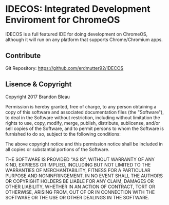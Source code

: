 # IDECOS: Integrated Development Enviroment for ChromeOS

IDECOS is a full featured IDE for doing development on ChromeOS, although it will run on any platform that supports Chrome/Chromium apps.

## Contribute

Git Repository: https://github.com/erdmutter92/IDECOS

## Lisence & Copyright

Copyright 2017 Brandon Bleau

Permission is hereby granted, free of charge, to any person obtaining a copy of this software and associated documentation files (the "Software"), to deal in the Software without restriction, including without limitation the rights to use, copy, modify, merge, publish, distribute, sublicense, and/or sell copies of the Software, and to permit persons to whom the Software is furnished to do so, subject to the following conditions:

The above copyright notice and this permission notice shall be included in all copies or substantial portions of the Software.

THE SOFTWARE IS PROVIDED "AS IS", WITHOUT WARRANTY OF ANY KIND, EXPRESS OR IMPLIED, INCLUDING BUT NOT LIMITED TO THE WARRANTIES OF MERCHANTABILITY, FITNESS FOR A PARTICULAR PURPOSE AND NONINFRINGEMENT. IN NO EVENT SHALL THE AUTHORS OR COPYRIGHT HOLDERS BE LIABLE FOR ANY CLAIM, DAMAGES OR OTHER LIABILITY, WHETHER IN AN ACTION OF CONTRACT, TORT OR OTHERWISE, ARISING FROM, OUT OF OR IN CONNECTION WITH THE SOFTWARE OR THE USE OR OTHER DEALINGS IN THE SOFTWARE.